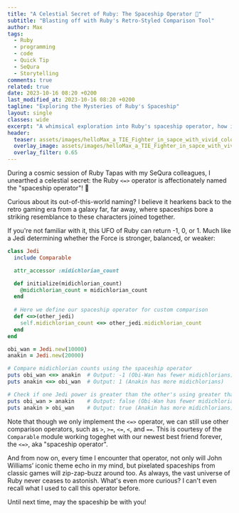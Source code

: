 ```yaml
---
title: "A Celestial Secret of Ruby: The Spaceship Operator 🚀"
subtitle: "Blasting off with Ruby's Retro-Styled Comparison Tool"
author: Max
tags:
  - Ruby
  - programming
  - code
  - Quick Tip
  - SeQura
  - Storytelling
comments: true
related: true
date: 2023-10-16 08:20 +0200
last_modified_at: 2023-10-16 08:20 +0200
tagline: "Exploring the Mysteries of Ruby's Spaceship"
layout: single
classes: wide
excerpt: "A whimsical exploration into Ruby's spaceship operator, how it harkens back to classic gaming, and how we can use it to compare Jedi midichlorian counts."
header:
  teaser: assets/images/helloMax_a_TIE_Fighter_in_sapce_with_vivid_colors_94032ffd-ac5f-4905-947e-6c027c6b6838.png
  overlay_image: assets/images/helloMax_a_TIE_Fighter_in_sapce_with_vivid_colors_94032ffd-ac5f-4905-947e-6c027c6b6838.png
  overlay_filter: 0.65
---
```

During a cosmic session of Ruby Tapas with my SeQura colleagues, I unearthed a celestial secret: the Ruby `<=>` operator is affectionately named the "spaceship operator"! 🚀

Curious about its out-of-this-world naming? I believe it hearkens back to the retro gaming era from a galaxy far, far away, where spaceships bore a striking resemblance to these characters joined together.

If you're not familiar with it, this UFO of Ruby can return -1, 0, or 1. Much like a Jedi determining whether the Force is stronger, balanced, or weaker:
~~~ruby
class Jedi
  include Comparable

  attr_accessor :midichlorian_count

  def initialize(midichlorian_count)
    @midichlorian_count = midichlorian_count
  end
  
  # Here we define our spaceship operator for custom comparison
  def <=>(other_jedi)
    self.midichlorian_count <=> other_jedi.midichlorian_count
  end
end

obi_wan = Jedi.new(10000)
anakin = Jedi.new(20000)

# Compare midichlorian counts using the spaceship operator
puts obi_wan <=> anakin  # Output: -1 (Obi-Wan has fewer midichlorians)
puts anakin <=> obi_wan  # Output: 1 (Anakin has more midichlorians)

# Check if one Jedi power is greater than the other's using greater than oeprator
puts obi_wan > anakin    # Output: false (Obi-Wan has fewer midichlorians)
puts anakin > obi_wan    # Output: true (Anakin has more midichlorians)
~~~
Note that though we only implement the `<=>` operator, we can still use other comparison operators, such as `>`, `>=`, `<=`, `<`, and `==`. This is courtesy of the `Comparable` module working togeghet with our newest best friend forever, the `<=>`, aka "spaceship operator".

And from now on, every time I encounter that operator, not only will John Williams’ iconic theme echo in my mind, but pixelated spaceships from classic games will zip-zap-buzz around too. As always, the vast universe of Ruby never ceases to astonish. What's even more curious? I can't even recall what I used to call this operator before.

Until next time, may the spaceship be with you!
